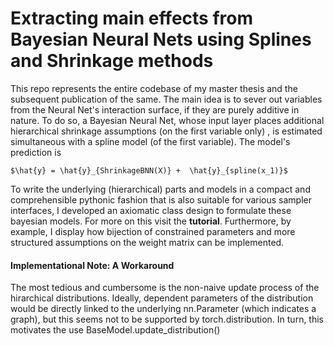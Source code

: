 # Extracting main effects from Bayesian Neural Nets using Splines and Shrinkage methods

This repo represents the entire codebase of my master thesis and the subsequent publication of the same. The main idea
is to sever out variables from the Neural Net's interaction surface, if they are purely additive in nature. To do so, a
Bayesian Neural Net, whose input layer places additional hierarchical shrinkage assumptions (on the first variable only)
, is estimated simultaneous with a spline model (of the first variable). The model's prediction is

    $\hat{y} = \hat{y}_{ShrinkageBNN(X)} +  \hat{y}_{spline(x_1)}$

To write the underlying (hierarchical) parts and models in a compact and comprehensible pythonic fashion that is also
suitable for various sampler interfaces, I developed an axiomatic class design to formulate these bayesian models. For
more on this visit the **tutorial**. Furthermore, by example, I display how bijection of constrained parameters and more
structured assumptions on the weight matrix can be implemented.

#### Implementational Note: A Workaround

The most tedious and cumbersome is the non-naive update process of the hirarchical distributions. Ideally, dependent
parameters of the distribution would be directly linked to the underlying nn.Parameter (which indicates a graph), but
this seems not to be supported by torch.distribution. In turn, this motivates the use BaseModel.update_distribution()


